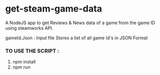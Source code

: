 # get-steam-game-data
A NodeJS app to get Reviews &amp; News data of a game from the game ID using steamworks API.

gameId.Json : Input file Stores a list of all game Id's in JSON Format

### TO USE THE SCRIPT : 

1. npm install
2. npm run